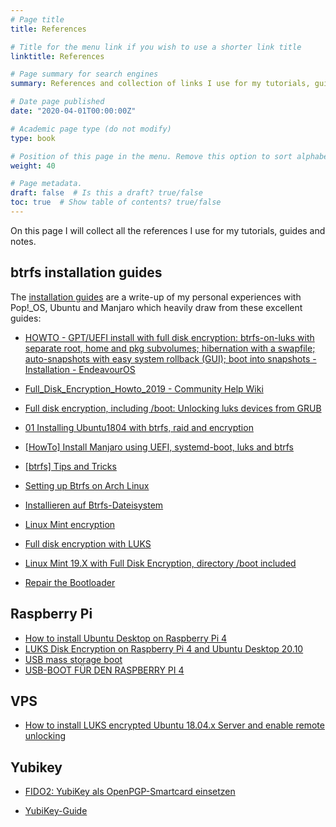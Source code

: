```yaml
---
# Page title
title: References

# Title for the menu link if you wish to use a shorter link title
linktitle: References

# Page summary for search engines
summary: References and collection of links I use for my tutorials, guides and notes.

# Date page published
date: "2020-04-01T00:00:00Z"

# Academic page type (do not modify)
type: book

# Position of this page in the menu. Remove this option to sort alphabetically
weight: 40

# Page metadata.
draft: false  # Is this a draft? true/false
toc: true  # Show table of contents? true/false
---
```


On this page I will collect all the references I use for my tutorials, guides and notes.

## btrfs installation guides

The [installation guides](../../install-guides) are a write-up of my personal experiences with Pop!_OS, Ubuntu and Manjaro which heavily draw from these excellent guides:

- [HOWTO - GPT/UEFI install with full disk encryption: btrfs-on-luks with separate root, home and pkg subvolumes; hibernation with a swapfile; auto-snapshots with easy system rollback (GUI); boot into snapshots - Installation - EndeavourOS](https://forum.endeavouros.com/t/howto-gpt-uefi-install-with-full-disk-encryption-btrfsonluks-with-separate-root-home-and-pkg-subvolumes-hibernation-with-a-swapfile-auto-snapshots-with-easy-system-rollback-gui-boot-into-snapshots/3782/36)

- [Full_Disk_Encryption_Howto_2019 - Community Help Wiki](https://help.ubuntu.com/community/Full_Disk_Encryption_Howto_2019)

- [Full disk encryption, including /boot: Unlocking luks devices from GRUB](https://cryptsetup-team.pages.debian.net/cryptsetup/encrypted-boot.html)

- [01 Installing Ubuntu1804 with btrfs, raid and encryption](https://www.youtube.com/watch?v=RoseaO8ziCo)

- [[HowTo] Install Manjaro using UEFI, systemd-boot, luks and btrfs](https://forum.manjaro.org/t/howto-install-manjaro-using-uefi-systemd-boot-luks-and-btrfs/116534)

- [[btrfs] Tips and Tricks](https://forum.manjaro.org/t/btrfs-tips-and-tricks/71186)

- [Setting up Btrfs on Arch Linux](https://www.hiteshpaul.com/posts/14829/)

- [Installieren auf Btrfs-Dateisystem](https://wiki.ubuntuusers.de/Installieren_auf_Btrfs-Dateisystem/)

- [Linux Mint encryption](https://www.pavelkogan.com/2015/01/25/linux-mint-encryption/)

- [Full disk encryption with LUKS](https://www.pavelkogan.com/2014/05/23/luks-full-disk-encryption/)

- [Linux Mint 19.X with Full Disk Encryption, directory /boot included](https://community.linuxmint.com/tutorial/view/2438)

- [Repair the Bootloader](https://support.system76.com/articles/bootloader/)

## Raspberry Pi

- [How to install Ubuntu Desktop on Raspberry Pi 4](https://ubuntu.com/tutorials/how-to-install-ubuntu-desktop-on-raspberry-pi-4#1-overview)
- [LUKS Disk Encryption on Raspberry Pi 4 and Ubuntu Desktop 20.10](https://askubuntu.com/questions/1287837/luks-disk-encryption-on-raspberry-pi-4-and-ubuntu-desktop-20-10)
- [USB mass storage boot](https://www.raspberrypi.org/documentation/hardware/raspberrypi/bootmodes/msd.md)
- [USB-BOOT FÜR DEN RASPBERRY PI 4](https://kofler.info/usb-boot-fuer-den-raspberry-pi-4/)

## VPS
- [How to install LUKS encrypted Ubuntu 18.04.x Server and enable remote unlocking](https://hamy.io/post/0009/how-to-install-luks-encrypted-ubuntu-18.04.x-server-and-enable-remote-unlocking/#gsc.tab=0)


## Yubikey

- [FIDO2: YubiKey als OpenPGP-Smartcard einsetzen ](https://www.heise.de/ratgeber/FIDO2-YubiKey-als-OpenPGP-Smartcard-einsetzen-4590032.html)

- [YubiKey-Guide](https://github.com/drduh/YubiKey-Guide)